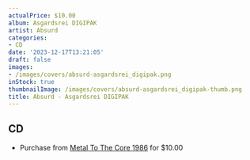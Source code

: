 ```yaml
---
actualPrice: $10.00
album: Asgardsrei DIGIPAK
artist: Absurd
categories:
- CD
date: '2023-12-17T13:21:05'
draft: false
images:
- /images/covers/absurd-asgardsrei_digipak.png
inStock: true
thumbnailImage: /images/covers/absurd-asgardsrei_digipak-thumb.png
title: Absurd - Asgardsrei DIGIPAK
---
```


## CD
* Purchase from [Metal To The Core 1986](https://metaltothecore1986.com/shop/absurd-asgardsrei-digipak-cd/) for $10.00
